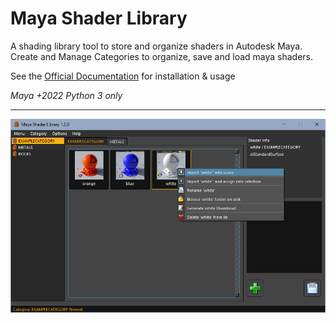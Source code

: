 # Maya Shader Library

A shading library tool to store and organize shaders in Autodesk Maya.
Create and Manage Categories to organize, save and load maya shaders.

See the [Official Documentation](https://mayashaderlibrary.readthedocs.io/en/latest/#) for installation & usage

*Maya +2022 Python 3 only*

----------------------------------
![ScreenShot](https://github.com/MaxRocamora/MayaShaderLibrary/blob/master/msl/ui/screenshot/tool.png)
